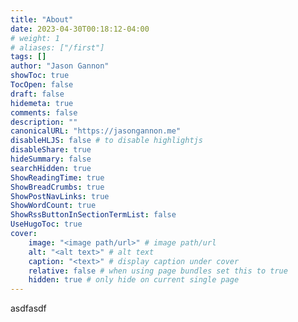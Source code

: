 ```yaml
---
title: "About"
date: 2023-04-30T00:18:12-04:00
# weight: 1
# aliases: ["/first"]
tags: []
author: "Jason Gannon"
showToc: true
TocOpen: false
draft: false
hidemeta: true
comments: false
description: ""
canonicalURL: "https://jasongannon.me"
disableHLJS: false # to disable highlightjs
disableShare: true
hideSummary: false
searchHidden: true
ShowReadingTime: true
ShowBreadCrumbs: true
ShowPostNavLinks: true
ShowWordCount: true
ShowRssButtonInSectionTermList: false
UseHugoToc: true
cover:
    image: "<image path/url>" # image path/url
    alt: "<alt text>" # alt text
    caption: "<text>" # display caption under cover
    relative: false # when using page bundles set this to true
    hidden: true # only hide on current single page
---
```

asdfasdf